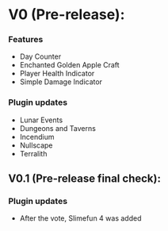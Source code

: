 # V0 (Pre-release):
### Features
- Day Counter
- Enchanted Golden Apple Craft
- Player Health Indicator
- Simple Damage Indicator
### Plugin updates
- Lunar Events
- Dungeons and Taverns
- Incendium
- Nullscape
- Terralith
## V0.1 (Pre-release final check):
### Plugin updates
- After the vote, Slimefun 4 was added
